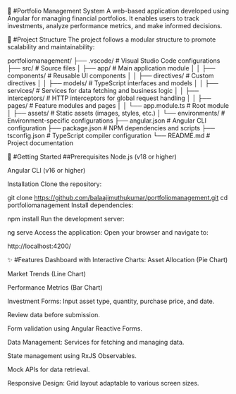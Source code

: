 💼 #Portfolio Management System
A web-based application developed using Angular for managing financial portfolios. It enables users to track investments, analyze performance metrics, and make informed decisions.

📁 #Project Structure
The project follows a modular structure to promote scalability and maintainability:

portfoliomanagement/
├── .vscode/                 # Visual Studio Code configurations
├── src/                     # Source files
│   ├── app/                 # Main application module
│   │   ├── components/      # Reusable UI components
│   │   ├── directives/      # Custom directives
│   │   ├── models/          # TypeScript interfaces and models
│   │   ├── services/        # Services for data fetching and business logic
│   │   ├── interceptors/    # HTTP interceptors for global request handling
│   │   ├── pages/           # Feature modules and pages
│   │   └── app.module.ts    # Root module
│   ├── assets/              # Static assets (images, styles, etc.)
│   └── environments/        # Environment-specific configurations
├── angular.json             # Angular CLI configuration
├── package.json             # NPM dependencies and scripts
├── tsconfig.json            # TypeScript compiler configuration
└── README.md                # Project documentation

🚀 #Getting Started
##Prerequisites
Node.js (v18 or higher)

Angular CLI (v16 or higher)

Installation
Clone the repository:

git clone https://github.com/balaajimuthukumar/portfoliomanagement.git
cd portfoliomanagement
Install dependencies:

npm install
Run the development server:

ng serve
Access the application:
Open your browser and navigate to:


http://localhost:4200/

✨ #Features
Dashboard with Interactive Charts:
Asset Allocation (Pie Chart)

Market Trends (Line Chart)

Performance Metrics (Bar Chart)

Investment Forms:
Input asset type, quantity, purchase price, and date.

Review data before submission.

Form validation using Angular Reactive Forms.

Data Management:
Services for fetching and managing data.

State management using RxJS Observables.

Mock APIs for data retrieval.

Responsive Design:
Grid layout adaptable to various screen sizes.
